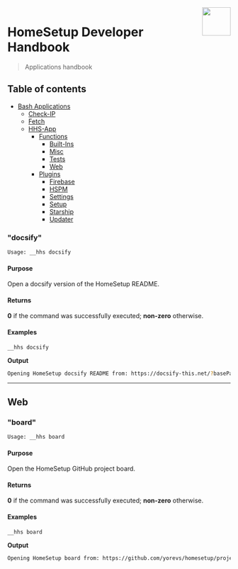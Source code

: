 <img src="https://iili.io/HvtxC1S.png" width="64" height="64" align="right" />

# HomeSetup Developer Handbook
>
> Applications handbook

## Table of contents

<!-- toc -->

- [Bash Applications](../../../../applications.md)
  - [Check-IP](../../check-ip.md#check-ip)
  - [Fetch](../../fetch.md#fetch)
  - [HHS-App](../../hhs-app.md#homesetup-application)
    - [Functions](../../hhs-app.md#functions)
      - [Built-Ins](built-ins.md)
      - [Misc](misc.md)
      - [Tests](tests.md)
      - [Web](web.md)
    - [Plugins](../../hhs-app.md#plug-ins)
      - [Firebase](../plugins/firebase.md)
      - [HSPM](../plugins/hspm.md)
      - [Settings](../plugins/settings.md)
      - [Setup](../plugins/setup.md)
      - [Starship](../plugins/starship.md)
      - [Updater](../plugins/updater.md)

<!-- tocstop -->

### "docsify"

```bash
Usage: __hhs docsify
```

#### **Purpose**

Open a docsify version of the HomeSetup README.

#### **Returns**

**0** if the command was successfully executed; **non-zero** otherwise.

#### **Examples**

`__hhs docsify`

**Output**

```bash
Opening HomeSetup docsify README from: https://docsify-this.net/?basePath=https://raw.githubusercontent.com/yorevs/homesetup/master&sidebar=true
```

------

## Web

### "board"

```bash
Usage: __hhs board
```

#### **Purpose**

Open the HomeSetup GitHub project board.

#### **Returns**

**0** if the command was successfully executed; **non-zero** otherwise.

#### **Examples**

`__hhs board`

**Output**

```bash
Opening HomeSetup board from: https://github.com/yorevs/homesetup/projects/1
```
